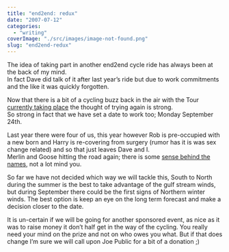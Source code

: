 ```yaml
---
title: "end2end: redux"
date: "2007-07-12"
categories: 
  - "writing"
coverImage: "./src/images/image-not-found.png"
slug: "end2end-redux"
---
```


The idea of taking part in another end2end cycle ride has always been at the back of my mind.  
In fact Dave did talk of it after last year’s ride but due to work commitments and the like it was quickly forgotten.

Now that there is a bit of a cycling buzz back in the air with the Tour [currently taking place](https://adamchamberlin.info/off-to-a-good-start/) the thought of trying again is strong.  
So strong in fact that we have set a date to work too; Monday September 24th.

Last year there were four of us, this year however Rob is pre-occupied with a new born and Harry is re-covering from surgery (rumor has it is was sex change related) and so that just leaves Dave and I.  
Merlin and Goose hitting the road again; there is some [sense behind the names](https://adamchamberlin.info/the-call-signs-are-set/), not a lot mind you.

So far we have not decided which way we will tackle this, South to North during the summer is the best to take advantage of the gulf stream winds, but during September there could be the first signs of Northern winter winds. The best option is keep an eye on the long term forecast and make a decision closer to the date.

It is un-certain if we will be going for another sponsored event, as nice as it was to raise money it don’t half get in the way of the cycling. You really need your mind on the prize and not on who owes you what. But if that does change I’m sure we will call upon Joe Public for a bit of a donation ;)
